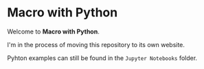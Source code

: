 # Macro with Python

Welcome to **Macro with Python**.

I'm in the process of moving this repository to its own website.

Pyhton examples can still be found in the `Jupyter Notebooks` folder.